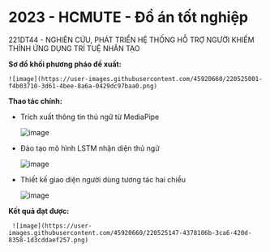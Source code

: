 # 2023 - HCMUTE - Đồ án tốt nghiệp
221DT44 - NGHIÊN CỨU, PHÁT TRIỂN HỆ THỐNG HỖ TRỢ NGƯỜI KHIẾM THÍNH ỨNG DỤNG TRÍ TUỆ NHÂN TẠO


**Sơ đồ khối phương pháo đề xuất:**

    ![image](https://user-images.githubusercontent.com/45920660/220525001-f4b03710-3d61-4bee-8a6a-0429dc97baa0.png)


**Thao tác chính:**
  - Trích xuất thông tin thủ ngữ từ MediaPipe
  
      ![image](https://user-images.githubusercontent.com/45920660/220524933-34f124c8-020d-499d-ad77-35ed87fa7274.png)
  
  - Đào tạo mô hình LSTM nhận diện thủ ngữ
  
     ![image](https://user-images.githubusercontent.com/45920660/220525037-15f1064d-f1e6-4b5a-90fc-f8039454c4e3.png)
  
  - Thiết kế giao diện người dùng tương tác hai chiều
  
    ![image](https://user-images.githubusercontent.com/45920660/220525118-9c982cfa-09c5-4630-bc78-2b66badab462.png)


**Kết quả đạt được:**

     ![image](https://user-images.githubusercontent.com/45920660/220525147-4378106b-3ca6-420d-8358-1d3cddaef257.png)
